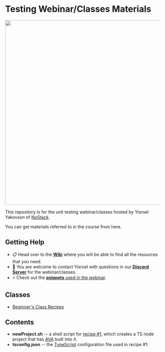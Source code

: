 ﻿# Testing Webinar/Classes Materials
 
[<img src="https://lh6.googleusercontent.com/iKRVBtZ16jaGFtuGImQEJq_Wo9wJq8pUtp7MTYXmZ73y46hzhKN0xkkD6ma3BpaUfGUNSLlH67nH2agcTh99MhVZKosqMqCJr0T17Uf2gBuPTXqcrH3G7hNPXcbNt9Ltgsxp62le=s0" width="600"/>](repo-banner)
 
This repository is for the unit testing webinar/classes hosted by Yisroel Yakovson of [NoStack](https://www.nostack.net/).

You can get materials referred to in the course from here.



## Getting Help

* :clipboard: Head over to the [**Wiki**](https://github.com/YizYah/testingWebinar/wiki) where you will be able to find all the resources that you need.
* :speech_balloon: You are welcome to contact Yisroel with questions in our [**Discord Server**](https://discord.gg/rNz9HfQWYD) for the webinar/classes.
* :zap: Check out the [**snippets** used in the webinar](https://marketplace.visualstudio.com/items?itemName=YisroelYakovson.ava-recipes).

## Classes
* [Beginner's Class Recipes](https://github.com/YizYah/testingWebinar/wiki/Recipes#beginners-class-recipes)

## Contents
* **newProject.sh** -- a shell script for [recipe #1](https://github.com/YizYah/testingWebinar/wiki/%5BBeginner%5D-Create-a-Project), which creates a TS node project that has [AVA](https://www.npmjs.com/package/ava) built into it.
* **tsconfig.json** -- the [TypeScript](https://www.typescriptlang.org/) configuration file used in recipe #1.
